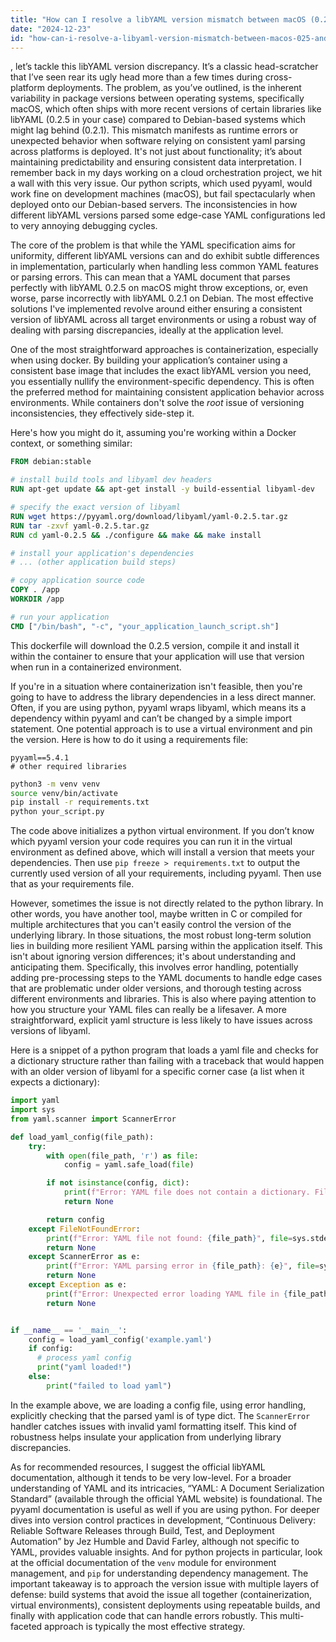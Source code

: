 ```yaml
---
title: "How can I resolve a libYAML version mismatch between macOS (0.2.5) and Debian (0.2.1)?"
date: "2024-12-23"
id: "how-can-i-resolve-a-libyaml-version-mismatch-between-macos-025-and-debian-021"
---
```


, let’s tackle this libYAML version discrepancy. It’s a classic head-scratcher that I’ve seen rear its ugly head more than a few times during cross-platform deployments. The problem, as you’ve outlined, is the inherent variability in package versions between operating systems, specifically macOS, which often ships with more recent versions of certain libraries like libYAML (0.2.5 in your case) compared to Debian-based systems which might lag behind (0.2.1). This mismatch manifests as runtime errors or unexpected behavior when software relying on consistent yaml parsing across platforms is deployed. It's not just about functionality; it’s about maintaining predictability and ensuring consistent data interpretation. I remember back in my days working on a cloud orchestration project, we hit a wall with this very issue. Our python scripts, which used pyyaml, would work fine on development machines (macOS), but fail spectacularly when deployed onto our Debian-based servers. The inconsistencies in how different libYAML versions parsed some edge-case YAML configurations led to very annoying debugging cycles.

The core of the problem is that while the YAML specification aims for uniformity, different libYAML versions can and do exhibit subtle differences in implementation, particularly when handling less common YAML features or parsing errors. This can mean that a YAML document that parses perfectly with libYAML 0.2.5 on macOS might throw exceptions, or, even worse, parse incorrectly with libYAML 0.2.1 on Debian. The most effective solutions I've implemented revolve around either ensuring a consistent version of libYAML across all target environments or using a robust way of dealing with parsing discrepancies, ideally at the application level.

One of the most straightforward approaches is containerization, especially when using docker. By building your application’s container using a consistent base image that includes the exact libYAML version you need, you essentially nullify the environment-specific dependency. This is often the preferred method for maintaining consistent application behavior across environments. While containers don't solve the *root* issue of versioning inconsistencies, they effectively side-step it.

Here's how you might do it, assuming you're working within a Docker context, or something similar:

```dockerfile
FROM debian:stable

# install build tools and libyaml dev headers
RUN apt-get update && apt-get install -y build-essential libyaml-dev

# specify the exact version of libyaml
RUN wget https://pyyaml.org/download/libyaml/yaml-0.2.5.tar.gz
RUN tar -zxvf yaml-0.2.5.tar.gz
RUN cd yaml-0.2.5 && ./configure && make && make install

# install your application's dependencies
# ... (other application build steps)

# copy application source code
COPY . /app
WORKDIR /app

# run your application
CMD ["/bin/bash", "-c", "your_application_launch_script.sh"]
```
This dockerfile will download the 0.2.5 version, compile it and install it within the container to ensure that your application will use that version when run in a containerized environment.

If you're in a situation where containerization isn't feasible, then you're going to have to address the library dependencies in a less direct manner. Often, if you are using python, pyyaml wraps libyaml, which means its a dependency within pyyaml and can’t be changed by a simple import statement. One potential approach is to use a virtual environment and pin the version. Here is how to do it using a requirements file:
```text
pyyaml==5.4.1
# other required libraries
```

```bash
python3 -m venv venv
source venv/bin/activate
pip install -r requirements.txt
python your_script.py
```
The code above initializes a python virtual environment. If you don’t know which pyyaml version your code requires you can run it in the virtual environment as defined above, which will install a version that meets your dependencies. Then use `pip freeze > requirements.txt` to output the currently used version of all your requirements, including pyyaml. Then use that as your requirements file.

However, sometimes the issue is not directly related to the python library. In other words, you have another tool, maybe written in C or compiled for multiple architectures that you can't easily control the version of the underlying library. In those situations, the most robust long-term solution lies in building more resilient YAML parsing within the application itself. This isn't about ignoring version differences; it's about understanding and anticipating them. Specifically, this involves error handling, potentially adding pre-processing steps to the YAML documents to handle edge cases that are problematic under older versions, and thorough testing across different environments and libraries. This is also where paying attention to how you structure your YAML files can really be a lifesaver. A more straightforward, explicit yaml structure is less likely to have issues across versions of libyaml.

Here is a snippet of a python program that loads a yaml file and checks for a dictionary structure rather than failing with a traceback that would happen with an older version of libyaml for a specific corner case (a list when it expects a dictionary):

```python
import yaml
import sys
from yaml.scanner import ScannerError

def load_yaml_config(file_path):
    try:
        with open(file_path, 'r') as file:
            config = yaml.safe_load(file)

        if not isinstance(config, dict):
            print(f"Error: YAML file does not contain a dictionary. File: {file_path}", file=sys.stderr)
            return None

        return config
    except FileNotFoundError:
        print(f"Error: YAML file not found: {file_path}", file=sys.stderr)
        return None
    except ScannerError as e:
        print(f"Error: YAML parsing error in {file_path}: {e}", file=sys.stderr)
        return None
    except Exception as e:
        print(f"Error: Unexpected error loading YAML file in {file_path}: {e}", file=sys.stderr)
        return None


if __name__ == '__main__':
    config = load_yaml_config('example.yaml')
    if config:
      # process yaml config
      print("yaml loaded!")
    else:
        print("failed to load yaml")

```
In the example above, we are loading a config file, using error handling, explicitly checking that the parsed yaml is of type dict. The `ScannerError` handler catches issues with invalid yaml formatting itself. This kind of robustness helps insulate your application from underlying library discrepancies.

As for recommended resources, I suggest the official libYAML documentation, although it tends to be very low-level. For a broader understanding of YAML and its intricacies, “YAML: A Document Serialization Standard” (available through the official YAML website) is foundational. The pyyaml documentation is useful as well if you are using python. For deeper dives into version control practices in development, “Continuous Delivery: Reliable Software Releases through Build, Test, and Deployment Automation” by Jez Humble and David Farley, although not specific to YAML, provides valuable insights. And for python projects in particular, look at the official documentation of the `venv` module for environment management, and `pip` for understanding dependency management. The important takeaway is to approach the version issue with multiple layers of defense: build systems that avoid the issue all together (containerization, virtual environments), consistent deployments using repeatable builds, and finally with application code that can handle errors robustly. This multi-faceted approach is typically the most effective strategy.
